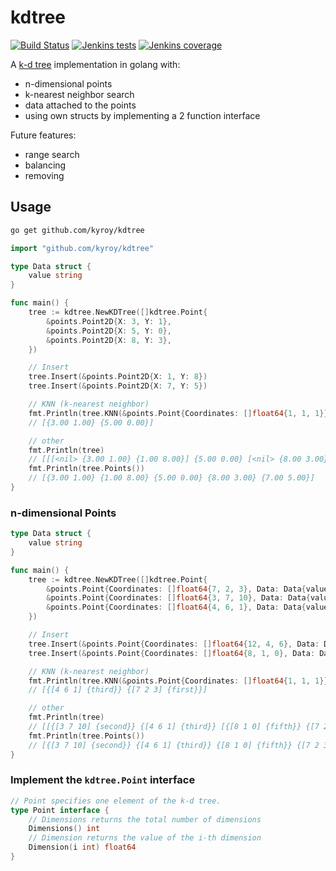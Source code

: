 # kdtree

[![Build Status](https://jenkins.kyroy.com/job/github.com-kyroy/job/kdtree/job/master/badge/icon)](https://jenkins.kyroy.com/job/github.com-kyroy/job/kdtree/job/master/)
[![Jenkins tests](https://img.shields.io/jenkins/t/https/jenkins.kyroy.com/job/github.com-kyroy/job/kdtree/job/master.svg)](https://jenkins.kyroy.com/job/github.com-kyroy/job/kdtree/job/master/)
[![Jenkins coverage](https://img.shields.io/jenkins/c/https/jenkins.kyroy.com/job/github.com-kyroy/job/kdtree/job/master.svg)](https://jenkins.kyroy.com/job/github.com-kyroy/job/kdtree/job/master/)

A [k-d tree](https://en.wikipedia.org/wiki/K-d_tree) implementation in golang with:
- n-dimensional points
- k-nearest neighbor search
- data attached to the points
- using own structs by implementing a 2 function interface 

Future features:
- range search
- balancing
- removing 


## Usage

```bash
go get github.com/kyroy/kdtree
```

```go
import "github.com/kyroy/kdtree"
````

```go
type Data struct {
	value string
}

func main() {
	tree := kdtree.NewKDTree([]kdtree.Point{
		&points.Point2D{X: 3, Y: 1},
		&points.Point2D{X: 5, Y: 0},
		&points.Point2D{X: 8, Y: 3},
	})

	// Insert
	tree.Insert(&points.Point2D{X: 1, Y: 8})
	tree.Insert(&points.Point2D{X: 7, Y: 5})

	// KNN (k-nearest neighbor)
	fmt.Println(tree.KNN(&points.Point{Coordinates: []float64{1, 1, 1}}, 2))
	// [{3.00 1.00} {5.00 0.00}]

	// other
	fmt.Println(tree)
	// [[[<nil> {3.00 1.00} {1.00 8.00}] {5.00 0.00} [<nil> {8.00 3.00} {7.00 5.00}]]]
	fmt.Println(tree.Points())
	// [{3.00 1.00} {1.00 8.00} {5.00 0.00} {8.00 3.00} {7.00 5.00}]
}
```

### n-dimensional Points
```go
type Data struct {
	value string
}

func main() {
	tree := kdtree.NewKDTree([]kdtree.Point{
		&points.Point{Coordinates: []float64{7, 2, 3}, Data: Data{value: "first"}},
		&points.Point{Coordinates: []float64{3, 7, 10}, Data: Data{value: "second"}},
		&points.Point{Coordinates: []float64{4, 6, 1}, Data: Data{value: "third"}},
	})

	// Insert
	tree.Insert(&points.Point{Coordinates: []float64{12, 4, 6}, Data: Data{value: "fourth"}})
	tree.Insert(&points.Point{Coordinates: []float64{8, 1, 0}, Data: Data{value: "fifth"}})

	// KNN (k-nearest neighbor)
	fmt.Println(tree.KNN(&points.Point{Coordinates: []float64{1, 1, 1}}, 2))
	// [{[4 6 1] {third}} {[7 2 3] {first}}]

	// other
	fmt.Println(tree)
	// [[{[3 7 10] {second}} {[4 6 1] {third}} [{[8 1 0] {fifth}} {[7 2 3] {first}} {[12 4 6] {fourth}}]]]
	fmt.Println(tree.Points())
	// [{[3 7 10] {second}} {[4 6 1] {third}} {[8 1 0] {fifth}} {[7 2 3] {first}} {[12 4 6] {fourth}}]
}
```


### Implement the `kdtree.Point` interface

```go
// Point specifies one element of the k-d tree.
type Point interface {
	// Dimensions returns the total number of dimensions
	Dimensions() int
	// Dimension returns the value of the i-th dimension
	Dimension(i int) float64
}
```
